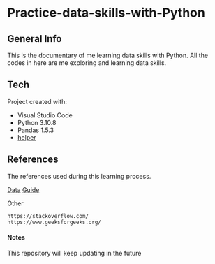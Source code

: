 # Practice-data-skills-with-Python
## General Info
This is the documentary of me learning data skills with Python. 
All the codes in here are me exploring and learning data skills.

## Tech
Project created with:
* Visual Studio Code
* Python 3.10.8
* Pandas 1.5.3
* [helper](https://www.dataquest.io/course/for-loops-and-conditional-statements-in-python/)

## References
The references used during this learning process.

[Data](https://en.wikipedia.org/wiki/List_of_helicopter_prison_escapes#Actual_attempts)
[Guide](https://www.dataquest.io/course/for-loops-and-conditional-statements-in-python/)

Other
```
https://stackoverflow.com/
https://www.geeksforgeeks.org/
```

#### Notes
This repository will keep updating in the future
